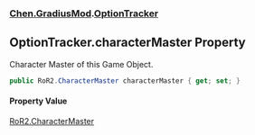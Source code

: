 
### [Chen.GradiusMod](./neHTXX+yFsk1RpXqjkv9zg 'Chen.GradiusMod').[OptionTracker](./np9Bm+jqnl1KXTxwPLJleA 'Chen.GradiusMod.OptionTracker')

## OptionTracker.characterMaster Property
Character Master of this Game Object.  
```csharp
public RoR2.CharacterMaster characterMaster { get; set; }
```

#### Property Value
[RoR2.CharacterMaster](https://docs.microsoft.com/en-us/dotnet/api/RoR2.CharacterMaster 'RoR2.CharacterMaster')  
